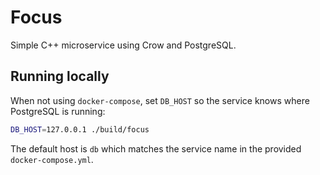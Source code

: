# Focus

Simple C++ microservice using Crow and PostgreSQL.

## Running locally

When not using `docker-compose`, set `DB_HOST` so the service knows where
PostgreSQL is running:

```bash
DB_HOST=127.0.0.1 ./build/focus
```

The default host is `db` which matches the service name in the provided
`docker-compose.yml`.
